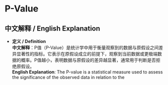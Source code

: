 # P-Value

## 中文解释 / English Explanation

* **定义 / Definition**  
  **中文解释**：P值（P-Value）是统计学中用于衡量观察到的数据与原假设之间差异显著性的指标。它表示在原假设成立的前提下，观察到当前数据或更极端数据的概率。P值越小，表明数据与原假设的差异越显著，通常用于判断是否拒绝原假设。  
  **English Explanation**: The P-value is a statistical measure used to assess the significance of the observed data in relation to the 